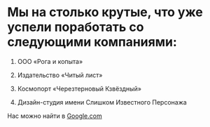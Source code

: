 # Мы на столько крутые, что уже успели поработать со следующими компаниями:
1. ООО «Рога и копыта»

2. Издательство «Читый лист»
3. Космопорт «Черезтерновый Кзвёздный»
4. Дизайн-студия имени Слишком Известного Персонажа


Нас можно найти в [Google.com](http://google.com/)
